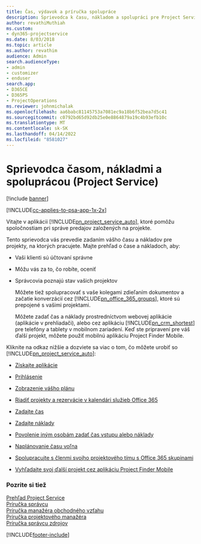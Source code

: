 ```yaml
---
title: Čas, výdavok a príručka spolupráce
description: Sprievodca k času, nákladom a spolupráci pre Project Service
author: revathiMuthiah
ms.custom:
- dyn365-projectservice
ms.date: 8/03/2018
ms.topic: article
ms.author: revathim
audience: Admin
search.audienceType:
- admin
- customizer
- enduser
search.app:
- D365CE
- D365PS
- ProjectOperations
ms.reviewer: johnmichalak
ms.openlocfilehash: aa6babc81145753a7081ec9a18b6f52bea7d5c41
ms.sourcegitcommit: c0792bd65d92db25e0e8864879a19c4b93efb10c
ms.translationtype: MT
ms.contentlocale: sk-SK
ms.lasthandoff: 04/14/2022
ms.locfileid: "8581027"
---
```

# <a name="time-expense-and-collaboration-guide-project-service"></a>Sprievodca časom, nákladmi a spoluprácou (Project Service)

[!include [banner](../includes/psa-now-project-operations.md)]

[!INCLUDE[cc-applies-to-psa-app-1x-2x](../includes/cc-applies-to-psa-app-1x-2x.md)]

Vitajte v aplikácii [!INCLUDE[pn_project_service_auto](../includes/pn-project-service-auto.md)], ktoré pomôžu spoločnostiam pri správe predajov založených na projekte. 
  
 Tento sprievodca vás prevedie zadaním vášho času a nákladov pre projekty, na ktorých pracujete. Majte prehľad o čase a nákladoch, aby:  
  
- Vaši klienti sú účtovaní správne  
  
- Môžu vás za to, čo robíte, oceniť  
  
- Správcovia poznajú stav vašich projektov  
  
  Môžete tiež spolupracovať s vaše kolegami zdieľaním dokumentov a začatie konverzácií cez [!INCLUDE[pn_office_365_groups](../includes/pn-office-365-groups.md)], ktoré sú prepojené s vašimi projektami.  
  
  Môžete zadať čas a náklady prostredníctvom webovej aplikácie (aplikácie v prehliadači), alebo cez aplikáciu [!INCLUDE[pn_crm_shortest](../includes/pn-crm-shortest.md)] pre telefóny a tablety v mobilnom zariadení. Keď ste pripravení pre váš ďalší projekt, môžete použiť mobilnú aplikáciu Project Finder Mobile.  
  
Kliknite na odkaz nižšie a dozviete sa viac o tom, čo môžete urobiť so [!INCLUDE[pn_project_service_auto](../includes/pn-project-service-auto.md)]:  
  
-   [Získajte aplikácie](../psa/get-apps.md)  
  
-   [Prihlásenie](../psa/sign-in.md)  
  
-   [Zobrazenie vášho plánu](../psa/view-schedule.md)  
  
-   [Riadiť projekty a rezervácie v kalendári služieb Office 365](../psa/manage-project-bookings-office-365-calendar.md)  
  
-   [Zadajte čas](../psa/enter-time.md)  
  
-   [Zadajte náklady](../psa/enter-expenses.md)  
  
-   [Povolenie iným osobám zadať čas vstupu alebo náklady](../psa/allow-someone-else-enter-time-entry-expense.md)  
  
-   [Naplánovanie času voľna](../psa/schedule-time-off.md)  
  
-   [Spolupracujte s členmi svojho projektového tímu s Office 365 skupinami](../psa/collaborate-project-team-members-office-365-groups.md)  
  
-   [Vyhľadajte svoj ďalší projekt cez aplikáciu Project Finder Mobile](../psa/find-next-project-finder-mobile-app.md)  
  
### <a name="see-also"></a>Pozrite si tiež  
 [Prehľad Project Service](../psa/overview.md)   
 [Príručka správcu](../psa/admin-guide.md)   
 [Príručka manažéra obchodného vzťahu](../psa/account-manager-guide.md)   
 [Príručka projektového manažéra](../psa/project-manager-guide.md)   
 [Príručka správcu zdrojov](../psa/resource-manager-guide.md)   


[!INCLUDE[footer-include](../includes/footer-banner.md)]
